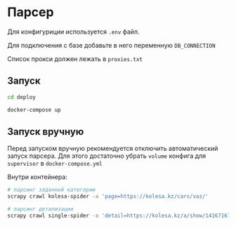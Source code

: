 # Парсер

Для конфигуриции используется `.env` файл.

Для подключения с базе добавьте в него переменную `DB_CONNECTION`

Список прокси должен лежать в `proxies.txt`

## Запуск

```sh
cd deploy

docker-compose up
```

## Запуск вручную

Перед запуском вручную рекомендуется отключить автоматический запуск парсера. Для этого достаточно убрать `volume` конфига для `supervisor` в `docker-compose.yml`

Внутри контейнера:

```sh
# парсинг заданной категории
scrapy crawl kolesa-spider -a 'page=https://kolesa.kz/cars/vaz/'

# парсинг детализации
scrapy crawl single-spider -a 'detail=https://kolesa.kz/a/show/141671671'
```

